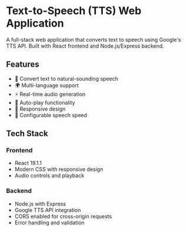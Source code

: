# Text-to-Speech (TTS) Web Application

A full-stack web application that converts text to speech using Google's TTS API. Built with React frontend and Node.js/Express backend.

## Features

- 🎤 Convert text to natural-sounding speech
- 🌍 Multi-language support
- ⚡ Real-time audio generation
- 🎵 Auto-play functionality
- 📱 Responsive design
- 🔧 Configurable speech speed

## Tech Stack

### Frontend
- React 19.1.1
- Modern CSS with responsive design
- Audio controls and playback

### Backend
- Node.js with Express
- Google TTS API integration
- CORS enabled for cross-origin requests
- Error handling and validation
